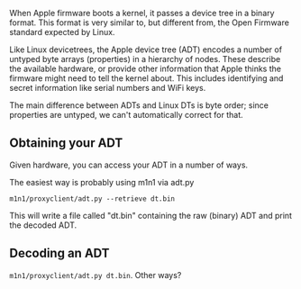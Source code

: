 When Apple firmware boots a kernel, it passes a device tree in a binary format. This format is very similar to, but different from, the Open Firmware standard expected by Linux.

Like Linux devicetrees, the Apple device tree (ADT) encodes a number of untyped byte arrays (properties) in a hierarchy of nodes. These describe the available hardware, or provide other information that Apple thinks the firmware might need to tell the kernel about. This includes identifying and secret information like serial numbers and WiFi keys.

The main difference between ADTs and Linux DTs is byte order; since properties are untyped, we can't automatically correct for that.

## Obtaining your ADT

Given hardware, you can access your ADT in a number of ways.

The easiest way is probably using m1n1 via adt.py

```
m1n1/proxyclient/adt.py --retrieve dt.bin
```

This will write a file called "dt.bin" containing the raw (binary) ADT and print the decoded ADT.

## Decoding an ADT

`m1n1/proxyclient/adt.py dt.bin`. Other ways?